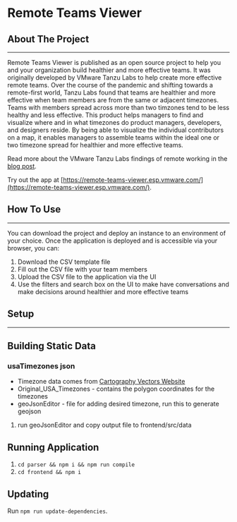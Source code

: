# Remote Teams Viewer

## About The Project
---
Remote Teams Viewer is published as an open source project to help you and your organization build healthier and more effective teams. It was originally developed by VMware Tanzu Labs to help create more effective remote teams. Over the course of the pandemic and shifting towards a remote-first world, Tanzu Labs found that teams are healthier and more effective when team members are from the same or adjacent timezones. Teams with members spread across more than two timzones tend to be less healthy and less effective. This product helps managers to find and visualize where and in what timezones do product managers, developers, and designers reside. By being able to visualize the individual contributors on a map, it enables managers to assemble teams within the ideal one or two timezone spread for healthier and more effective teams.

Read more about the VMware Tanzu Labs findings of remote working in the [blog post](https://tanzu.vmware.com/content/blog/revamping-remote-and-distributed-work-at-vmware-tanzu-labs).

Try out the app at [https://remote-teams-viewer.esp.vmware.com/](https://remote-teams-viewer.esp.vmware.com/).


## How To Use

---
You can download the project and deploy an instance to an environment of your choice. Once the application is deployed and is accessible via your browser, you can:
1.  Download the CSV template file
2.  Fill out the CSV file with your team members
3.  Upload the CSV file to the application via the UI
4.  Use the filters and search box on the UI to make have conversations and make decisions around healthier and more effective teams



## Setup
---

## Building Static Data

### usaTimezones json
- Timezone data comes from [Cartography Vectors Website](https://cartographyvectors.com/search?q=timezone)
- Original_USA_Timezones - contains the polygon coordinates for the timezones
- geoJsonEditor - file for adding desired timezone, run this to generate geojson
1. run geoJsonEditor and copy output file to frontend/src/data

## Running Application
1. ```cd parser && npm i && npm run compile```
2. ```cd frontend && npm i```

## Updating

Run `npm run update-dependencies`.

